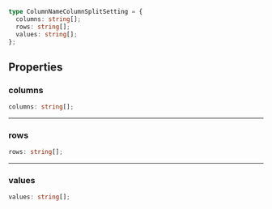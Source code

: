 ```ts
type ColumnNameColumnSplitSetting = {
  columns: string[];
  rows: string[];
  values: string[];
};
```

## Properties

### columns

```ts
columns: string[];
```

***

### rows

```ts
rows: string[];
```

***

### values

```ts
values: string[];
```
